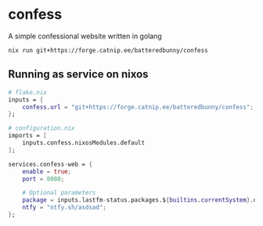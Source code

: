 # confess
A simple confessional website written in golang

```
nix run git+https://forge.catnip.ee/batteredbunny/confess
```


## Running as service on nixos
```nix
# flake.nix
inputs = {
    confess.url = "git+https://forge.catnip.ee/batteredbunny/confess";
};
```

```nix
# configuration.nix
imports = [
    inputs.confess.nixosModules.default
];

services.confess-web = {
    enable = true;
    port = 8080;

    # Optional parameters
    package = inputs.lastfm-status.packages.${builtins.currentSystem}.default;
    ntfy = "ntfy.sh/asdsad";
};
```